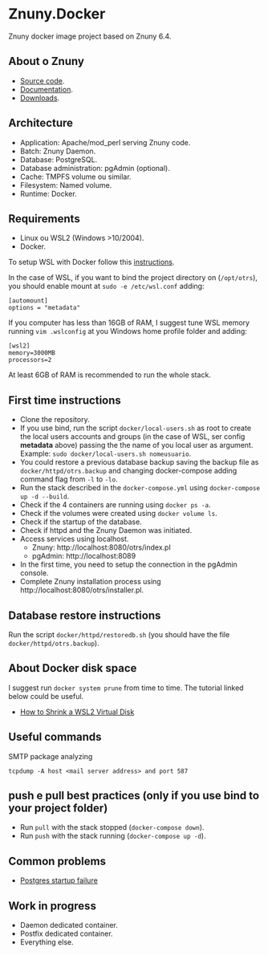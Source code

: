 # Znuny.Docker

Znuny docker image project based on Znuny 6.4.

## About o Znuny

- [Source code](https://github.com/znuny/znuny).
- [Documentation](https://doc.znuny.org/).
- [Downloads](https://download.znuny.org).

## Architecture

- Application: Apache/mod_perl serving Znuny code.
- Batch: Znuny Daemon.
- Database: PostgreSQL.
- Database administration: pgAdmin (optional).
- Cache: TMPFS volume ou similar.
- Filesystem: Named volume.
- Runtime: Docker.

## Requirements

- Linux ou WSL2 (Windows >10/2004).
- Docker.

To setup WSL with Docker follow this [instructions](https://www.objectivity.co.uk/blog/how-to-live-without-docker-desktop-developers-perspective/).

In the case of WSL, if you want to bind the project directory on (```/opt/otrs```), you should enable mount at ```sudo -e /etc/wsl.conf``` adding:

```
[automount]
options = "metadata"
```

If you computer has less than 16GB of RAM, I suggest tune WSL memory running ```vim .wslconfig``` at you Windows home profile folder and adding:

```
[wsl2]
memory=3000MB
processors=2
```

At least 6GB of RAM is recommended to run the whole stack.

## First time instructions

- Clone the repository.
- If you use bind, run the script ```docker/local-users.sh``` as root to create the local users accounts and groups (in the case of WSL, ser config **metadata** above) passing the the name of you local user as argument. Example: ```sudo docker/local-users.sh nomeusuario```.
- You could restore a previous database backup saving the backup file as ```docker/httpd/otrs.backup``` and changing docker-compose adding command flag from ```-l``` to ```-lo```.
- Run the stack described in the ```docker-compose.yml``` using ```docker-compose up -d --build```.
- Check if the 4 containers are running using ```docker ps -a```.
- Check if the volumes were created using ```docker volume ls```.
- Check if the startup of the database.
- Check if httpd and the Znuny Daemon was initiated.
- Access services using localhost.
  - Znuny: http://localhost:8080/otrs/index.pl
  - pgAdmin: http://localhost:8089
- In the first time, you need to setup the connection in the pgAdmin console.
- Complete Znuny installation process using http://localhost:8080/otrs/installer.pl.

## Database restore instructions

Run the script ```docker/httpd/restoredb.sh``` (you should have the file ```docker/httpd/otrs.backup```). 

## About Docker disk space

I suggest run ```docker system prune``` from time to time. The tutorial linked below could be useful.

- [How to Shrink a WSL2 Virtual Disk](https://stephenreescarter.net/how-to-shrink-a-wsl2-virtual-disk/)

## Useful commands

SMTP package analyzing

```tcpdump -A host <mail server address> and port 587```

## push e pull best practices (only if you use bind to your project folder)

* Run ```pull``` with the stack stopped (```docker-compose down```). 
* Run ```push``` with the stack running (```docker-compose up -d```).

## Common problems

* [Postgres startup failure](https://stackoverflow.com/questions/8799474/postgresql-error-panic-could-not-locate-a-valid-checkpoint-record)

## Work in progress

* Daemon dedicated container.
* Postfix dedicated container.
* Everything else.
